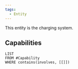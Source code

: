 ```yaml
---
tags:
  - Entity
---
```

This entity is the charging system.
## Capabilities
```dataview
LIST
FROM #Capability 
WHERE contains(involves, [[]])
```